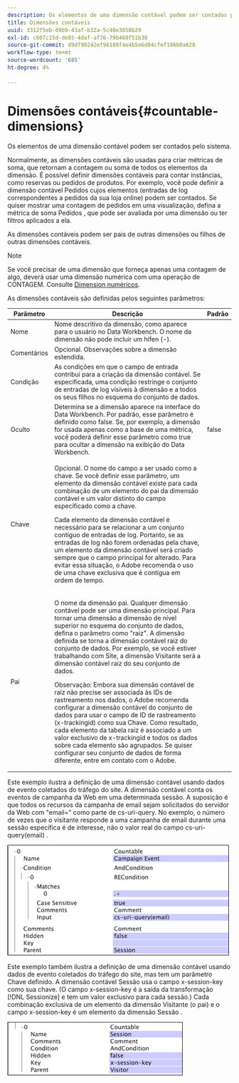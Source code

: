 ```yaml
---
description: Os elementos de uma dimensão contável podem ser contados pelo sistema.
title: Dimensões contáveis
uuid: 3312f5eb-69b9-43af-b32a-5c40e3050b29
exl-id: c607c15d-de85-4daf-af76-79b460f51b38
source-git-commit: d9df90242ef96188f4e4b5e6d04cfef196b0a628
workflow-type: tm+mt
source-wordcount: '685'
ht-degree: 4%

---
```


# Dimensões contáveis{#countable-dimensions}

Os elementos de uma dimensão contável podem ser contados pelo sistema.

Normalmente, as dimensões contáveis são usadas para criar métricas de soma, que retornam a contagem ou soma de todos os elementos da dimensão. É possível definir dimensões contáveis para contar instâncias, como reservas ou pedidos de produtos. Por exemplo, você pode definir a dimensão contável Pedidos cujos elementos (entradas de log correspondentes a pedidos da sua loja online) podem ser contados. Se quiser mostrar uma contagem de pedidos em uma visualização, defina a métrica de soma Pedidos , que pode ser avaliada por uma dimensão ou ter filtros aplicados a ela.

As dimensões contáveis podem ser pais de outras dimensões ou filhos de outras dimensões contáveis.

>[!NOTE]
>
>Se você precisar de uma dimensão que forneça apenas uma contagem de algo, deverá usar uma dimensão numérica com uma operação de CONTAGEM. Consulte [Dimension numéricos](../../../../home/c-dataset-const-proc/c-ex-dim/c-types-ex-dim/c-num-dim.md#concept-8513b9afaff447c8b334410b565b91ed).

As dimensões contáveis são definidas pelos seguintes parâmetros:

<table id="table_9F3F093F5B074EA68CA4DCE731161F6C"> 
 <thead> 
  <tr> 
   <th colname="col1" class="entry"> Parâmetro </th> 
   <th colname="col2" class="entry"> Descrição </th> 
   <th colname="col3" class="entry"> Padrão </th> 
  </tr> 
 </thead>
 <tbody> 
  <tr> 
   <td colname="col1"> Nome </td> 
   <td colname="col2"> Nome descritivo da dimensão, como aparece para o usuário no Data Workbench. O nome da dimensão não pode incluir um hífen (-). </td> 
   <td colname="col3"> </td> 
  </tr> 
  <tr> 
   <td colname="col1"> Comentários </td> 
   <td colname="col2"> Opcional. Observações sobre a dimensão estendida. </td> 
   <td colname="col3"> </td> 
  </tr> 
  <tr> 
   <td colname="col1"> Condição </td> 
   <td colname="col2"> As condições em que o campo de entrada contribui para a criação da dimensão contável. Se especificada, uma condição restringe o conjunto de entradas de log visíveis à dimensão e a todos os seus filhos no esquema do conjunto de dados. </td> 
   <td colname="col3"> </td> 
  </tr> 
  <tr> 
   <td colname="col1"> Oculto </td> 
   <td colname="col2"> Determina se a dimensão aparece na interface do Data Workbench. Por padrão, esse parâmetro é definido como false. Se, por exemplo, a dimensão for usada apenas como a base de uma métrica, você poderá definir esse parâmetro como true para ocultar a dimensão na exibição do Data Workbench. </td> 
   <td colname="col3"> false </td> 
  </tr> 
  <tr> 
   <td colname="col1"> Chave </td> 
   <td colname="col2"> <p>Opcional. O nome do campo a ser usado como a chave. Se você definir esse parâmetro, um elemento da dimensão contável existe para cada combinação de um elemento do pai da dimensão contável e um valor distinto do campo especificado como a chave. </p> <p> Cada elemento da dimensão contável é necessário para se relacionar a um conjunto contíguo de entradas de log. Portanto, se as entradas de log não forem ordenadas pela chave, um elemento da dimensão contável será criado sempre que o campo principal for alterado. Para evitar essa situação, o Adobe recomenda o uso de uma chave exclusiva que é contígua em ordem de tempo. </p> </td> 
   <td colname="col3"> </td> 
  </tr> 
  <tr> 
   <td colname="col1"> Pai </td> 
   <td colname="col2"> <p>O nome da dimensão pai. Qualquer dimensão contável pode ser uma dimensão principal. Para tornar uma dimensão a dimensão de nível superior no esquema do conjunto de dados, defina o parâmetro como "raiz". A dimensão definida se torna a dimensão contável raiz do conjunto de dados. Por exemplo, se você estiver trabalhando com Site, a dimensão Visitante será a dimensão contável raiz do seu conjunto de dados. </p> <p> <p>Observação:  Embora sua dimensão contável de raiz não precise ser associada às IDs de rastreamento nos dados, o Adobe recomenda configurar a dimensão contável do conjunto de dados para usar o campo de ID de rastreamento (x-trackingid) como sua Chave. Como resultado, cada elemento da tabela raiz é associado a um valor exclusivo de x-trackingid e todos os dados sobre cada elemento são agrupados. Se quiser configurar seu conjunto de dados de forma diferente, entre em contato com o Adobe. </p> </p> </td> 
   <td colname="col3"> </td> 
  </tr> 
 </tbody> 
</table>

Este exemplo ilustra a definição de uma dimensão contável usando dados de evento coletados do tráfego do site. A dimensão contável conta os eventos de campanha da Web em uma determinada sessão. A suposição é que todos os recursos da campanha de email sejam solicitados do servidor da Web com &quot;email=&quot; como parte de cs-uri-query. No exemplo, o número de vezes que o visitante responde a uma campanha de email durante uma sessão específica é de interesse, não o valor real do campo cs-uri-query(email) .

![](assets/cfg_Transformation_Dim_Countable.png)

Este exemplo também ilustra a definição de uma dimensão contável usando dados de evento coletados do tráfego do site, mas tem um parâmetro Chave definido. A dimensão contável Sessão usa o campo x-session-key como sua chave. (O campo x-session-key é a saída da transformação [!DNL Sessionize] e tem um valor exclusivo para cada sessão.) Cada combinação exclusiva de um elemento da dimensão Visitante (o pai) e o campo x-session-key é um elemento da dimensão Sessão .

![](assets/cfg_Transformation_Dim_Countable2.png)
